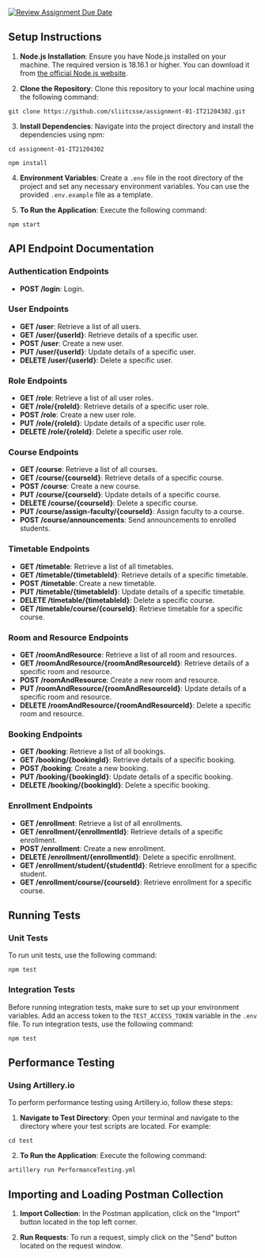 [![Review Assignment Due Date](https://classroom.github.com/assets/deadline-readme-button-24ddc0f5d75046c5622901739e7c5dd533143b0c8e959d652212380cedb1ea36.svg)](https://classroom.github.com/a/MhkFIDKy)

## Setup Instructions

1. **Node.js Installation**: Ensure you have Node.js installed on your machine. The required version is 18.16.1 or higher. You can download it from [the official Node.js website](https://nodejs.org/).

2. **Clone the Repository**: Clone this repository to your local machine using the following command:
```
git clone https://github.com/sliitcsse/assignment-01-IT21204302.git
```

3. **Install Dependencies**: Navigate into the project directory and install the dependencies using npm:
```
cd assignment-01-IT21204302
```
```
npm install
```

4. **Environment Variables**: Create a `.env` file in the root directory of the project and set any necessary environment variables. You can use the provided `.env.example` file as a template.

5. **To Run the Application**: Execute the following command:
```
npm start
```

## API Endpoint Documentation

### Authentication Endpoints

- **POST /login**: Login.

### User Endpoints

- **GET /user**: Retrieve a list of all users.
- **GET /user/{userId}**: Retrieve details of a specific user.
- **POST /user**: Create a new user.
- **PUT /user/{userId}**: Update details of a specific user.
- **DELETE /user/{userId}**: Delete a specific user.

### Role Endpoints

- **GET /role**: Retrieve a list of all user roles.
- **GET /role/{roleId}**: Retrieve details of a specific user role.
- **POST /role**: Create a new user role.
- **PUT /role/{roleId}**: Update details of a specific user role.
- **DELETE /role/{roleId}**: Delete a specific user role.

### Course Endpoints

- **GET /course**: Retrieve a list of all courses.
- **GET /course/{courseId}**: Retrieve details of a specific course.
- **POST /course**: Create a new course.
- **PUT /course/{courseId}**: Update details of a specific course.
- **DELETE /course/{courseId}**: Delete a specific course.
- **PUT /course/assign-faculty/{courseId}**: Assign faculty to a course.
- **POST /course/announcements**: Send announcements to enrolled students.

### Timetable Endpoints

- **GET /timetable**: Retrieve a list of all timetables.
- **GET /timetable/{timetableId}**: Retrieve details of a specific timetable.
- **POST /timetable**: Create a new timetable.
- **PUT /timetable/{timetableId}**: Update details of a specific timetable.
- **DELETE /timetable/{timetableId}**: Delete a specific course.
- **GET /timetable/course/{courseId}**: Retrieve timetable for a specific course.

### Room and Resource Endpoints

- **GET /roomAndResource**: Retrieve a list of all room and resources.
- **GET /roomAndResource/{roomAndResourceId}**: Retrieve details of a specific room and resource.
- **POST /roomAndResource**: Create a new room and resource.
- **PUT /roomAndResource/{roomAndResourceId}**: Update details of a specific room and resource.
- **DELETE /roomAndResource/{roomAndResourceId}**: Delete a specific room and resource.

### Booking Endpoints

- **GET /booking**: Retrieve a list of all bookings.
- **GET /booking/{bookingId}**: Retrieve details of a specific booking.
- **POST /booking**: Create a new booking.
- **PUT /booking/{bookingId}**: Update details of a specific booking.
- **DELETE /booking/{bookingId}**: Delete a specific booking.

### Enrollment Endpoints

- **GET /enrollment**: Retrieve a list of all enrollments.
- **GET /enrollment/{enrollmentId}**: Retrieve details of a specific enrollment.
- **POST /enrollment**: Create a new enrollment.
- **DELETE /enrollment/{enrollmentId}**: Delete a specific enrollment.
- **GET /enrollment/student/{studentId}**: Retrieve enrollment for a specific student.
- **GET /enrollment/course/{courseId}**: Retrieve enrollment for a specific course.

## Running Tests

### Unit Tests

To run unit tests, use the following command:
```
npm test
```

### Integration Tests

Before running integration tests, make sure to set up your environment variables. Add an access token to the `TEST_ACCESS_TOKEN` variable in the `.env` file.
To run integration tests, use the following command:
```
npm test
```

## Performance Testing

### Using Artillery.io

To perform performance testing using Artillery.io, follow these steps:

1. **Navigate to Test Directory**: Open your terminal and navigate to the directory where your test scripts are located. For example:
```
cd test
```
2. **To Run the Application**: Execute the following command:
```
artillery run PerformanceTesting.yml
```


## Importing and Loading Postman Collection

1. **Import Collection**: In the Postman application, click on the "Import" button located in the top left corner.

2. **Run Requests**: To run a request, simply click on the "Send" button located on the request window.